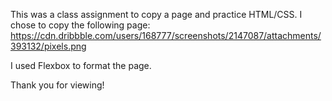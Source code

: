 This was a class assignment to copy a page
and practice HTML/CSS. I chose to copy the
following page:
https://cdn.dribbble.com/users/168777/screenshots/2147087/attachments/393132/pixels.png

I used Flexbox to format the page.

Thank you for viewing!
